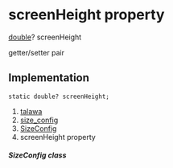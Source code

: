 
<div>

# screenHeight property

</div>


[double](https://api.flutter.dev/flutter/dart-core/double-class.html)?
screenHeight


getter/setter pair




## Implementation

``` language-dart
static double? screenHeight;
```







1.  [talawa](../../index.md)
2.  [size_config](../../services_size_config/)
3.  [SizeConfig](../../services_size_config/SizeConfig-class.md)
4.  screenHeight property

##### SizeConfig class








